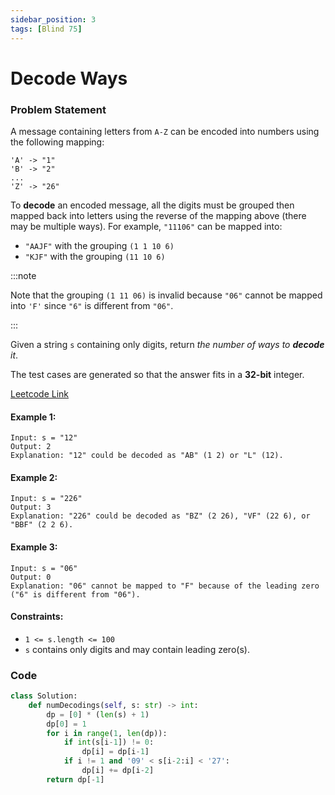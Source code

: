 ```yaml
---
sidebar_position: 3
tags: [Blind 75]
---
```


# Decode Ways

### Problem Statement

A message containing letters from `A-Z` can be encoded into numbers using the following mapping:

```
'A' -> "1"
'B' -> "2"
...
'Z' -> "26"
```

To **decode** an encoded message, all the digits must be grouped then mapped back into letters using the reverse of the mapping above (there may be multiple ways). For example, `"11106"` can be mapped into:

- `"AAJF"` with the grouping `(1 1 10 6)`
- `"KJF"` with the grouping `(11 10 6)`

:::note

Note that the grouping `(1 11 06)` is invalid because `"06"` cannot be mapped into `'F'` since `"6"` is different from `"06"`.

:::

Given a string `s` containing only digits, return _the number of ways to **decode** it_.

The test cases are generated so that the answer fits in a **32-bit** integer.

[Leetcode Link](https://leetcode.com/problems/decode-ways/)

#### Example 1:

```
Input: s = "12"
Output: 2
Explanation: "12" could be decoded as "AB" (1 2) or "L" (12).
```

#### Example 2:

```
Input: s = "226"
Output: 3
Explanation: "226" could be decoded as "BZ" (2 26), "VF" (22 6), or "BBF" (2 2 6).
```

#### Example 3:

```
Input: s = "06"
Output: 0
Explanation: "06" cannot be mapped to "F" because of the leading zero ("6" is different from "06").
```

#### Constraints:

- `1 <= s.length <= 100`
- `s` contains only digits and may contain leading zero(s).

### Code

```python title="Python Code"
class Solution:
    def numDecodings(self, s: str) -> int:
        dp = [0] * (len(s) + 1)
        dp[0] = 1
        for i in range(1, len(dp)):
            if int(s[i-1]) != 0:
                dp[i] = dp[i-1]
            if i != 1 and '09' < s[i-2:i] < '27':
                dp[i] += dp[i-2]
        return dp[-1]
```
